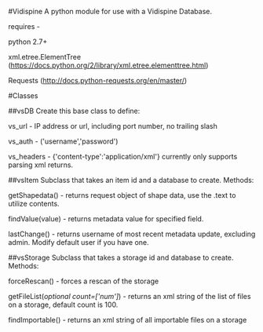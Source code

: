 #Vidispine
A python module for use with a Vidispine Database.

requires -

python 2.7+

xml.etree.ElementTree (https://docs.python.org/2/library/xml.etree.elementtree.html)

Requests (http://docs.python-requests.org/en/master/)

#Classes

##vsDB 
Create this base class to define:

vs_url - IP address or url, including port number, no trailing slash

vs_auth - ('username','password')

vs_headers - {'content-type':'application/xml'} currently only supports parsing xml returns.

##vsItem
Subclass that takes an item id and a database to create. 
Methods:

getShapedata() - returns request object of shape data, use the .text to utilize contents.
	
findValue(value) - returns metadata value for specified field.
	
lastChange() - returns username of most recent metadata update, excluding admin. Modify default user if you have one.

##vsStorage
Subclass that takes a storage id and database to create.
Methods:

forceRescan() - forces a rescan of the storage

getFileList(*optional count=['num']*) - returns an xml string of the list of files on a storage, default count is 100.

findImportable() - returns an xml string of all importable files on a storage